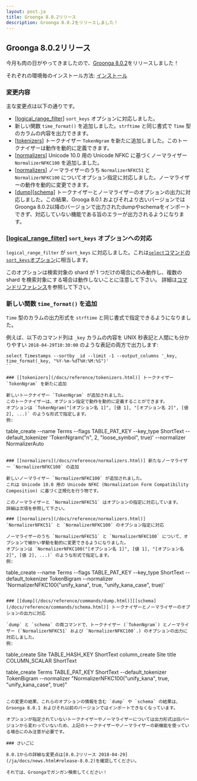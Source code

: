 ```yaml
---
layout: post.ja
title: Groonga 8.0.2リリース
description: Groonga 8.0.2をリリースしました！
---
```


## Groonga 8.0.2リリース

今月も肉の日がやってきましたので、[Groonga 8.0.2](/ja/docs/news.html#release-8.0.2)をリリースしました！

それぞれの環境毎のインストール方法: [インストール](/ja/docs/install.html)

### 変更内容

主な変更点は以下の通りです。

  * [[logical_range_filter](/docs/reference/commands/logical_range_filter.html)] `sort_keys` オプションに対応しました。
  * 新しい関数 `time_format()` を追加しました。`strftime` と同じ書式で `Time` 型のカラムの内容を出力できます。
  * [[tokenizers](/docs/reference/tokenizers.html)] トークナイザー `TokenNgram` を新たに追加しました。このトークナイザーは動作を動的に定義できます。
  * [[normalizers](/docs/reference/normalizers.html)] Unicode 10.0 用の Unicode NFKC に基づくノーマライザー `NormalizerNFKC100` を追加しました。
  * [[normalizers](/docs/reference/normalizers.html)] ノーマライザーのうち `NormalizerNFKC51` と `NormalizerNFKC100` についてオプション指定に対応しました。ノーマライザーの動作を動的に変更できます。
  * [[dump](/docs/reference/commands/dump.html)][[schema](/docs/reference/commands/schema.html)] トークナイザーとノーマライザーのオプションの出力に対応しました。この結果、Grooga 8.0.1 およびそれより古いバージョンではGroonga 8.0.2以降のバージョンで出力されたdumpやschemaをインポートできず、対応していない機能である旨のエラーが出力されるようになります。


### [[logical_range_filter](/docs/reference/commands/logical_range_filter.html)] `sort_keys` オプションへの対応

`logical_range_filter` が `sort_keys` に対応しました。これは[`select`コマンドの`sort_keys`オプション](/docs/reference/commands/select.html#select-sort-keys)に相当します。

このオプションは検索対象の shard が 1 つだけの場合にのみ動作し、複数の shard を検索対象にする場合は動作しないことに注意して下さい。
詳細は[コマンドリファレンス](/docs/reference/commands/logical_range_filter.html#sort-keys)を参照して下さい。

### 新しい関数 `time_format()` を追加

`Time` 型のカラムの出力形式を `strftime` と同じ書式で指定できるようになりました。

例えば、以下のコマンド列は `_key` カラムの内容を UNIX 秒表記と人間にも分かりやすい `2018-04-29T10:30:00` のような表記の両方で出力します:

```
select Timestamps --sortby _id --limit -1 --output_columns '_key, time_format(_key, "%Y-%m-%dT%H:%M:%S")'
``

### [[tokenizers](/docs/reference/tokenizers.html)] トークナイザー `TokenNgram` を新たに追加

新しいトークナイザー `TokenNgram` が追加されました。
このトークナイザーは、オプション指定で動作を動的に定義することができます。
オプションは `TokenNgram("[オプション名 1]", [値 1], "[オプション名 2]", [値 2], ...)` のような形式で指定します。
例:

```
table_create --name Terms --flags TABLE_PAT_KEY --key_type ShortText --default_tokenizer 'TokenNgram("n", 2, "loose_symbol", true)' --normalizer NormalizerAuto
```

### [[normalizers](/docs/reference/normalizers.html)] 新たなノーマライザー `NormalizerNFKC100` の追加

新しいノーマライザー `NormalizerNFKC100` が追加されました。
これは Unicode 10.0 用の Unicode NFKC (Normalization Form Compatibility Composition) に基づく正規化を行う物です。

このノーマライザーと `NormalizerNFKC51` はオプションの指定に対応しています。
詳細は次項を参照して下さい。

### [[normalizers](/docs/reference/normalizers.html)] `NormalizerNFKC51` と `NormalizerNFKC100` のオプション指定に対応

ノーマライザーのうち `NormalizerNFKC51` と `NormalizerNFKC100` について、オプションで細かい挙動を動的に変更できるようになりました。
オプションは `NormalizerNFKC100("[オプション名 1]", [値 1], "[オプション名 2]", [値 2], ...)` のような形式で指定します。
例:

```
table_create --name Terms --flags TABLE_PAT_KEY --key_type ShortText --default_tokenizer TokenBigram --normalizer 'NormalizerNFKC100("unify_kana", true, "unify_kana_case", true)'
```

### [[dump](/docs/reference/commands/dump.html)][[schema](/docs/reference/commands/schema.html)] トークナイザーとノーマライザーのオプションの出力に対応

`dump` と `schema` の両コマンドで、トークナイザー (`TokenNgram`) とノーマライザー (`NormalizerNFKC51` および `NormalizerNFKC100`.) のオプションの出力に対応しました。
例:

```
table_create Site TABLE_HASH_KEY ShortText
column_create Site title COLUMN_SCALAR ShortText

table_create Terms TABLE_PAT_KEY ShortText --default_tokenizer TokenBigram --normalizer "NormalizerNFKC100(\"unify_kana\", true, \"unify_kana_case\", true)"
```

この変更の結果、これらのオプションの情報を含む `dump` や `schema` の結果は、Groonga 8.0.1 およびそれ以前のバージョンではインポートできなくなっています。

オプションが指定されていないトークナイザーやノーマライザーについては出力形式は旧バージョンから変わっていないため、上記のトークナイザーやノーマライザーの新機能を使っている場合にのみ注意が必要です。

### さいごに

8.0.1からの詳細な変更点は[8.0.2リリース 2018-04-29](/ja/docs/news.html#release-8.0.2)を確認してください。

それでは、Groongaでガンガン検索してください！
